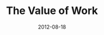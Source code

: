 ---
layout: message
category: message
series: "How to Love Your Job"
title: "The Value of Work"
date: 2012-08-18
audio-description: "Brian Tome talks about the value of work."
audio: "http://www.crossroads.net/players/media/hq/htlyj_01.mp3"
audio-title: "The Value of Work"
audio-duration: "44:53"
program-description: "Program"
program: "http://www.crossroads.net/players/media/hq/08_18-19_12Program.pdf"
program-title: "The Value of Work"
video-description: "Brian Tome talks about the value of work."
video-title: "The Value of Work"
video: "https://s3.amazonaws.com/crossroadsvideomessages/htlyj_01.mp4"
video-poster: "https://www.crossroads.net/uploadedfiles/htlyj_01_Still.jpg"
---